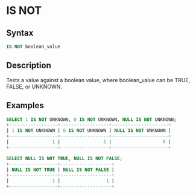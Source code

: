 # IS NOT

## Syntax

```sql
IS NOT boolean_value
```

## Description

Tests a value against a boolean value, where boolean_value can be
TRUE, FALSE, or UNKNOWN.

## Examples

```sql
SELECT 1 IS NOT UNKNOWN, 0 IS NOT UNKNOWN, NULL IS NOT UNKNOWN;
+------------------+------------------+---------------------+
| 1 IS NOT UNKNOWN | 0 IS NOT UNKNOWN | NULL IS NOT UNKNOWN |
+------------------+------------------+---------------------+
|                1 |                1 |                   0 |
+------------------+------------------+---------------------+
```

```sql
SELECT NULL IS NOT TRUE, NULL IS NOT FALSE;
+------------------+-------------------+
| NULL IS NOT TRUE | NULL IS NOT FALSE |
+------------------+-------------------+
|                1 |                 1 |
+------------------+-------------------+
```